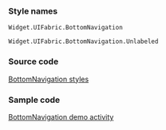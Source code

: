 ### Style names

`Widget.UIFabric.BottomNavigation`

`Widget.UIFabric.BottomNavigation.Unlabeled`

### Source code

[BottomNavigation styles](https://github.com/OfficeDev/ui-fabric-android/blob/master/OfficeUIFabric/src/main/res/values/styles.xml)

### Sample code

[BottomNavigation demo activity](https://github.com/OfficeDev/ui-fabric-android/blob/master/OfficeUIFabric.Demo/src/main/java/com/microsoft/officeuifabricdemo/demos/BottomNavigationActivity.kt)
